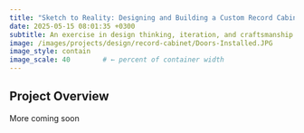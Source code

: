 ```yaml
---
title: "Sketch to Reality: Designing and Building a Custom Record Cabinet"
date: 2025-05-15 08:01:35 +0300
subtitle: An exercise in design thinking, iteration, and craftsmanship.
image: /images/projects/design/record-cabinet/Doors-Installed.JPG
image_style: contain
image_scale: 40        # ← percent of container width
---
```


## Project Overview
More coming soon


<!-- View the design files on my [GitHub](https://github.com/micah-e-cole/Bed_Frame){:target="_blank"}. -->